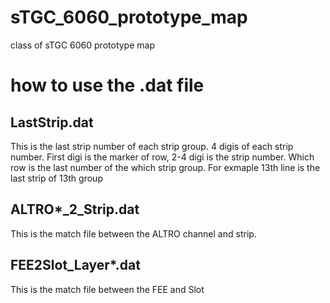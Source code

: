 # sTGC_6060_prototype_map
class of sTGC 6060 prototype map

# how to use the .dat file 

  ## LastStrip.dat
  This is the last strip number of each strip group. 4 digis of each strip number. First digi is the marker of row, 2-4 digi is the strip number.
  Which row is the last number of the which strip group. For exmaple 13th line is the last strip of 13th group

  ## ALTRO*_2_Strip.dat
  This is the match file between the ALTRO channel and strip.

  ## FEE2Slot_Layer*.dat
  This is the match file between the FEE and Slot
